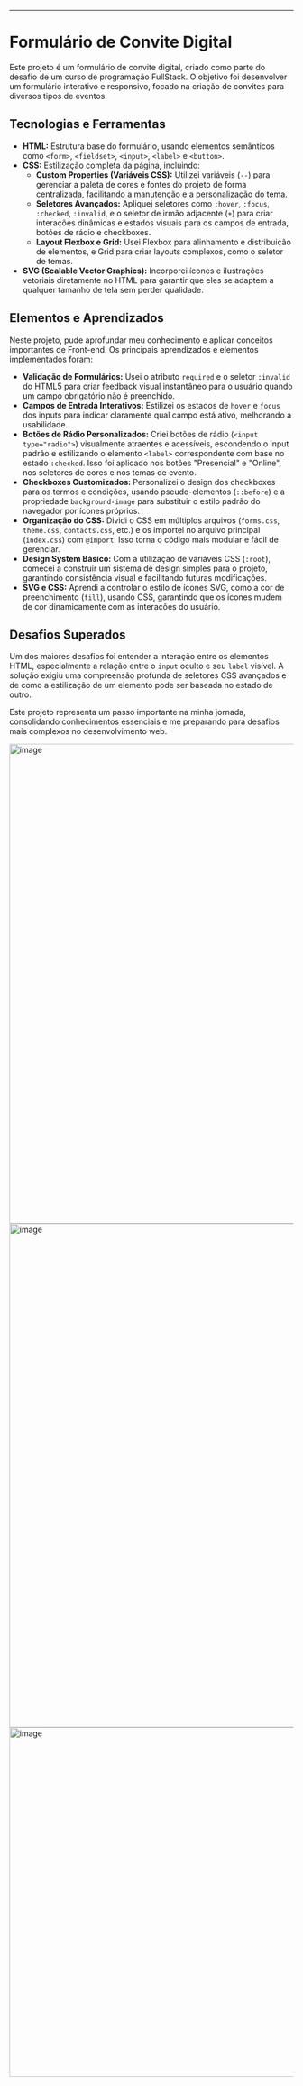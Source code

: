 
---

# Formulário de Convite Digital

Este projeto é um formulário de convite digital, criado como parte do desafio de um curso de programação FullStack. O objetivo foi desenvolver um formulário interativo e responsivo, focado na criação de convites para diversos tipos de eventos.

## Tecnologias e Ferramentas

* **HTML:** Estrutura base do formulário, usando elementos semânticos como `<form>`, `<fieldset>`, `<input>`, `<label>` e `<button>`.
* **CSS:** Estilização completa da página, incluindo:
    * **Custom Properties (Variáveis CSS):** Utilizei variáveis (`--`) para gerenciar a paleta de cores e fontes do projeto de forma centralizada, facilitando a manutenção e a personalização do tema.
    * **Seletores Avançados:** Apliquei seletores como `:hover`, `:focus`, `:checked`, `:invalid`, e o seletor de irmão adjacente (`+`) para criar interações dinâmicas e estados visuais para os campos de entrada, botões de rádio e checkboxes.
    * **Layout Flexbox e Grid:** Usei Flexbox para alinhamento e distribuição de elementos, e Grid para criar layouts complexos, como o seletor de temas.
* **SVG (Scalable Vector Graphics):** Incorporei ícones e ilustrações vetoriais diretamente no HTML para garantir que eles se adaptem a qualquer tamanho de tela sem perder qualidade.

## Elementos e Aprendizados

Neste projeto, pude aprofundar meu conhecimento e aplicar conceitos importantes de Front-end. Os principais aprendizados e elementos implementados foram:

* **Validação de Formulários:** Usei o atributo `required` e o seletor `:invalid` do HTML5 para criar feedback visual instantâneo para o usuário quando um campo obrigatório não é preenchido.
* **Campos de Entrada Interativos:** Estilizei os estados de `hover` e `focus` dos inputs para indicar claramente qual campo está ativo, melhorando a usabilidade.
* **Botões de Rádio Personalizados:** Criei botões de rádio (`<input type="radio">`) visualmente atraentes e acessíveis, escondendo o input padrão e estilizando o elemento `<label>` correspondente com base no estado `:checked`. Isso foi aplicado nos botões "Presencial" e "Online", nos seletores de cores e nos temas de evento.
* **Checkboxes Customizados:** Personalizei o design dos checkboxes para os termos e condições, usando pseudo-elementos (`::before`) e a propriedade `background-image` para substituir o estilo padrão do navegador por ícones próprios.
* **Organização do CSS:** Dividi o CSS em múltiplos arquivos (`forms.css`, `theme.css`, `contacts.css`, etc.) e os importei no arquivo principal (`index.css`) com `@import`. Isso torna o código mais modular e fácil de gerenciar.
* **Design System Básico:** Com a utilização de variáveis CSS (`:root`), comecei a construir um sistema de design simples para o projeto, garantindo consistência visual e facilitando futuras modificações.
* **SVG e CSS:** Aprendi a controlar o estilo de ícones SVG, como a cor de preenchimento (`fill`), usando CSS, garantindo que os ícones mudem de cor dinamicamente com as interações do usuário.

## Desafios Superados

Um dos maiores desafios foi entender a interação entre os elementos HTML, especialmente a relação entre o `input` oculto e seu `label` visível. A solução exigiu uma compreensão profunda de seletores CSS avançados e de como a estilização de um elemento pode ser baseada no estado de outro.

Este projeto representa um passo importante na minha jornada, consolidando conhecimentos essenciais e me preparando para desafios mais complexos no desenvolvimento web.

<img width="1892" height="851" alt="image" src="https://github.com/user-attachments/assets/29f0118e-0ed0-45e5-9079-26c66f0246e6" />
<img width="1880" height="894" alt="image" src="https://github.com/user-attachments/assets/4e521650-71e2-4f59-8fad-c3545fcdbbec" />
<img width="1897" height="620" alt="image" src="https://github.com/user-attachments/assets/1b76f7c3-5595-4e4f-aaa8-12e94d32553f" />




